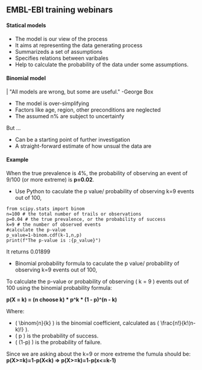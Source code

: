 ## EMBL-EBI training webinars

#### Statical models
* The model is our view of the process
* It aims at representing the data generating process
* Summarizeds a set of assumptions
* Specifies relations between varibales
* Help to calculate the probability of the data under some assumptions.

#### Binomial model
| "All models are wrong, but some are useful." 
                                  -George Box
* The model is over-simplifying
* Factors like age, region, other preconditions are neglected
* The assumed n% are subject to uncertainfy

But ...
* Can be a starting point of further investigation
* A straight-forward estimate of how unsual the data are

#### Example
When the true prevalence is 4%, the probability of observing an event of 9/100 (or more extreme) is **p=0.02**.
* Use Python to caculate the p value/ probability of observing k=9 events out of 100,
```{Python}
from scipy.stats import binom
n=100 # the total number of trails or observations
p=0.04 # the true prevalence, or the probability of success
k=9 # the number of observed events
#calculate the p-value
p_value=1-binom.cdf(k-1,n,p)
print(f"The p-value is :{p_value}")
```
It returns 0.01899 

* Binomial probability formula to caculate the p value/ probability of observing k=9 events out of 100,

To calculate the p-value or probability of observing \( k = 9 \) events out of 100 using the binomial probability formula:

**p(X = k) = (n choose k) * p^k * (1 - p)^(n - k)**

Where:

- \( \binom{n}{k} \) is the binomial coefficient, calculated as \( \frac{n!}{k!(n-k)!} \).
- \( p \) is the probability of success.
- \( (1-p) \) is the probability of failure.

Since we are asking about the k=9 or more extreme
the fumula should be:
**p(X>=k)=1-p(X<k) => p(X>=k)=1-p(x<=k-1)**

